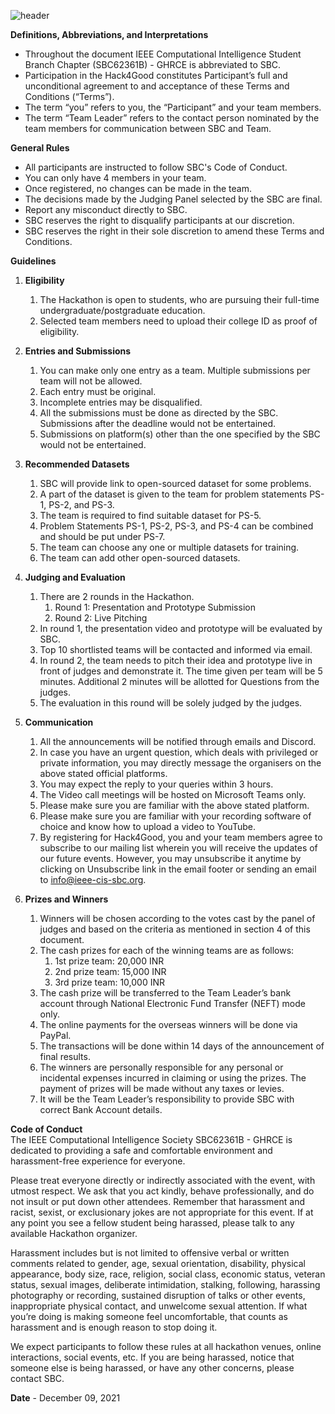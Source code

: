 ![header](https://user-images.githubusercontent.com/55999818/145017352-3239db96-1772-4dba-9294-558569b9f348.png)
     
**Definitions, Abbreviations, and Interpretations**    
- Throughout the document IEEE Computational Intelligence Student Branch Chapter (SBC62361B) - GHRCE is abbreviated to SBC.
- Participation in the Hack4Good constitutes Participant’s full and unconditional agreement to and acceptance of these Terms and Conditions (“Terms”).
- The term “you” refers to you, the “Participant” and your team members.
- The term “Team Leader” refers to the contact person nominated by the team members for communication between SBC and Team.
     
     
**General Rules**    
- All participants are instructed to follow SBC's Code of Conduct.
- You can only have 4 members in your team.
- Once registered, no changes can be made in the team.
- The decisions made by the Judging Panel selected by the SBC are final.
- Report any misconduct directly to SBC.
- SBC reserves the right to disqualify participants at our discretion.
- SBC reserves the right in their sole discretion to amend these Terms and Conditions.
     
     
**Guidelines**
1. **Eligibility**
    1. The Hackathon is open to students, who are pursuing their full-time undergraduate/postgraduate education.
    2. Selected team members need to upload their college ID as proof of eligibility.

2. **Entries and Submissions**
    1. You can make only one entry as a team. Multiple submissions per team will not be allowed.
    2. Each entry must be original.
    3. Incomplete entries may be disqualified.
    4. All the submissions must be done as directed by the SBC. Submissions after the deadline would not be entertained.
    5. Submissions on platform(s) other than the one specified by the SBC would not be entertained.

3. **Recommended Datasets**
    1. SBC will provide link to open-sourced dataset for some problems.
    2. A part of the dataset is given to the team for problem statements PS-1, PS-2, and PS-3.
    3. The team is required to find suitable dataset for PS-5.
    4. Problem Statements PS-1, PS-2, PS-3, and PS-4 can be combined and should be put under PS-7.
    5. The team can choose any one or multiple datasets for training.
    6. The team can add other open-sourced datasets.

4. **Judging and Evaluation**
    1. There are 2 rounds in the Hackathon.
        1. Round 1: Presentation and Prototype Submission
        2. Round 2: Live Pitching
    2. In round 1, the presentation video and prototype will be evaluated by SBC.
    3. Top 10 shortlisted teams will be contacted and informed via email.
    4. In round 2, the team needs to pitch their idea and prototype live in front of judges and demonstrate it. The time given per team will be 5 minutes. 
       Additional 2 minutes will be allotted for Questions from the judges.
    5. The evaluation in this round will be solely judged by the judges.
    
5. **Communication**    
    1. All the announcements will be notified through emails and Discord.    
    2. In case you have an urgent question, which deals with privileged or private information, you may directly message the organisers on the above stated official platforms.    
    3. You may expect the reply to your queries within 3 hours.    
    4. The Video call meetings will be hosted on Microsoft Teams only.    
    5. Please make sure you are familiar with the above stated platform.    
    6. Please make sure you are familiar with your recording software of choice and know how to upload a video to YouTube.    
    7. By registering for Hack4Good, you and your team members agree to subscribe to our mailing list wherein you will receive the updates of our future events. 
       However, you may unsubscribe it anytime by clicking on Unsubscribe link in the email footer or sending an email to info@ieee-cis-sbc.org.    
       
6. **Prizes and Winners**     
    1. Winners will be chosen according to the votes cast by the panel of judges and based on the criteria as mentioned in section 4 of this document.
    2. The cash prizes for each of the winning teams are as follows:
        1. 1st prize team: 20,000 INR
        2. 2nd prize team: 15,000 INR
        3. 3rd prize team: 10,000 INR
    3. The cash prize will be transferred to the Team Leader’s bank account through National Electronic Fund Transfer (NEFT) mode only.
    4. The online payments for the overseas winners will be done via PayPal.
    5. The transactions will be done within 14 days of the announcement of final results.
    6. The winners are personally responsible for any personal or incidental expenses incurred in claiming or using the prizes. 
       The payment of prizes will be made without any taxes or levies.
    7. It will be the Team Leader’s responsibility to provide SBC with correct Bank Account details.

     
**Code of Conduct**    
The IEEE Computational Intelligence Society SBC62361B - GHRCE is dedicated to providing a safe and comfortable environment and harassment-free experience for everyone.    

Please treat everyone directly or indirectly associated with the event, with utmost respect. 
We ask that you act kindly, behave professionally, and do not insult or put down other attendees. 
Remember that harassment and racist, sexist, or exclusionary jokes are not appropriate for this event. 
If at any point you see a fellow student being harassed, please talk to any available Hackathon organizer.     

Harassment includes but is not limited to offensive verbal or written comments related to gender,
age, sexual orientation, disability, physical appearance, body size, race, religion, social class,
economic status, veteran status, sexual images, deliberate intimidation, stalking, following,
harassing photography or recording, sustained disruption of talks or other events, inappropriate
physical contact, and unwelcome sexual attention. If what you’re doing is making someone feel
uncomfortable, that counts as harassment and is enough reason to stop doing it.     

We expect participants to follow these rules at all hackathon venues, online interactions, social
events, etc. If you are being harassed, notice that someone else is being harassed, or have any
other concerns, please contact SBC.     
    
    
**Date** - December 09, 2021
